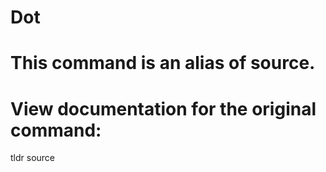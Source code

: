 # Dot

# This command is an alias of source.

# View documentation for the original command:

tldr source

